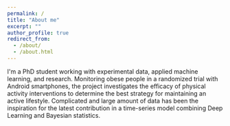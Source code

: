```yaml
---
permalink: /
title: "About me"
excerpt: ""
author_profile: true
redirect_from: 
  - /about/
  - /about.html
---
```

I'm a PhD student working with experimental data, applied machine learning, and research. Monitoring obese people in a randomized trial with Android smartphones, the project investigates the efficacy of physical activity interventions to determine the best strategy for maintaining an active lifestyle. Complicated and large amount of data has been the inspiration for the latest contribution in a time-series model combining Deep Learning and Bayesian statistics.